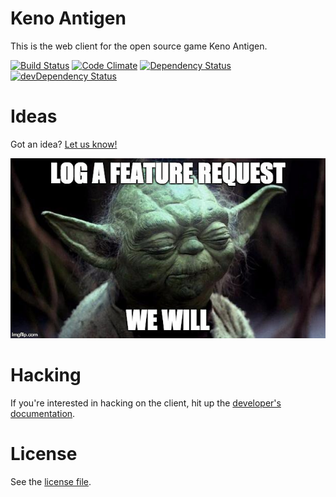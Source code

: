 # Keno Antigen

This is the web client for the open source game Keno Antigen.

[![Build Status](https://travis-ci.org/Kantigen/ka-web.svg?branch=master)](https://travis-ci.org/Kantigen/ka-web)
[![Code Climate](https://codeclimate.com/github/Kantigen/ka-web/badges/gpa.svg)](https://codeclimate.com/github/Kantigen/ka-web)
[![Dependency Status](https://david-dm.org/Kantigen/ka-web.svg)](https://david-dm.org/Kantigen/ka-web)
[![devDependency Status](https://david-dm.org/Kantigen/ka-web/dev-status.svg)](https://david-dm.org/Kantigen/ka-web#info=devDependencies)

# Ideas

Got an idea? [Let us know!](https://github.com/Kantigen/ka-web/issues)

[![Yoda and feature requests](docs/img/feature-request.jpg)](https://github.com/Kantigen/ka-web/issues)

# Hacking

If you're interested in hacking on the client, hit up the [developer's documentation](docs/README.md).

# License

See the [license file](LICENSE).
